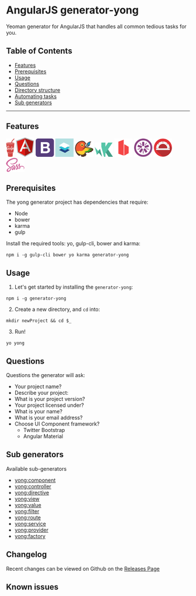 # AngularJS generator-yong

Yeoman generator for AngularJS that handles all common tedious tasks for you.


## Table of Contents

* [Features](#features)
* [Prerequisites](#prerequisites)
* [Usage](#usage)
* [Questions](#questions)
* [Directory structure]()
* [Automating tasks]()
* [Sub generators]()

---

## Features

![Logo](docs/assets/gulp.png)
![Logo](docs/assets/angular.png)
![Logo](docs/assets/bootstrap.png)
![Logo](docs/assets/materialdesign.png)
![Logo](docs/assets/bower.png)
![Logo](docs/assets/karma.png)
![Logo](docs/assets/browsersync.png)
![Logo](docs/assets/jasmine.png)
![Logo](docs/assets/protractor.png)
![Logo](docs/assets/sass.png)

## Prerequisites

The yong generator project has dependencies that require:

* Node
* bower
* karma
* gulp

Install the required tools: yo, gulp-cli, bower and karma:

```
npm i -g gulp-cli bower yo karma generator-yong
```

## Usage

1. Let's get started by installing the `generator-yong`:

  ```
  npm i -g generator-yong
  ```

2. Create a new directory, and `cd` into:

  ```
  mkdir newProject && cd $_
  ```

3. Run!

  ```
  yo yong
  ```

## Questions

Questions the generator will ask:

* Your project name?
* Describe your project:
* What is your project version?
* Your project licensed under?
* What is your name?
* What is your email address?
* Choose UI Component framework?
  * Twitter Bootstrap
  * Angular Material

## Sub generators

Available sub-generators

* [yong:component]()
* [yong:controller]()
* [yong:directive]()
* [yong:view]()
* [yong:value]()
* [yong:filter]()
* [yong:route]()
* [yong:service]()
* [yong:provider]()
* [yong:factory]()

## Changelog
Recent changes can be viewed on Github on the [Releases Page](/releases)

## Known issues